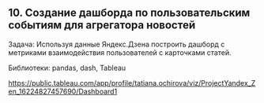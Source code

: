 ## 10. Создание дашборда по пользовательским событиям для агрегатора новостей
Задача: Используя данные Яндекс.Дзена построить дашборд с метриками взаимодействия пользователей с карточками статей.

Библиотеки: pandas, dash, Tableau

https://public.tableau.com/app/profile/tatiana.ochirova/viz/ProjectYandex_Zen_16224827457690/Dashboard1
